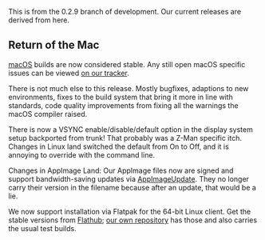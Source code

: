 This is from the 0.2.9 branch of development. Our current releases are derived from here.

## Return of the Mac

[macOS](https://wiki.armagetronad.org/index.php?title=MacOS) builds are now 
considered stable. Any still open macOS specific issues can be viewed 
[on our tracker](https://gitlab.com/armagetronad/armagetronad/-/issues?label_name%5B%5D=macOS).

There is not much else to this release. Mostly bugfixes, adaptions to
new environments, fixes to the build system that bring it more in line with
standards, code quality improvements from fixing all the warnings the
macOS compiler raised.

There is now a VSYNC enable/disable/default option in the display system setup
backported from trunk! That probably was a Z-Man specific itch. Changes in Linux
land switched the default from On to Off, and it is annoying to override with
the command line.

Changes in AppImage Land: Our AppImage files now are signed and support bandwidth-saving updates via [AppImageUpdate](https://github.com/AppImage/AppImageUpdate). They no longer carry their version in the filename because after an update, that would be a lie.

We now support installation via Flatpak for the 64-bit Linux client. Get the stable versions from [Flathub](https://flathub.org/apps/details/org.armagetronad.ArmagetronAdvanced); [our own repository](https://download.armagetronad.org/docs/flatpak/) has those and also carries the usual test builds.

